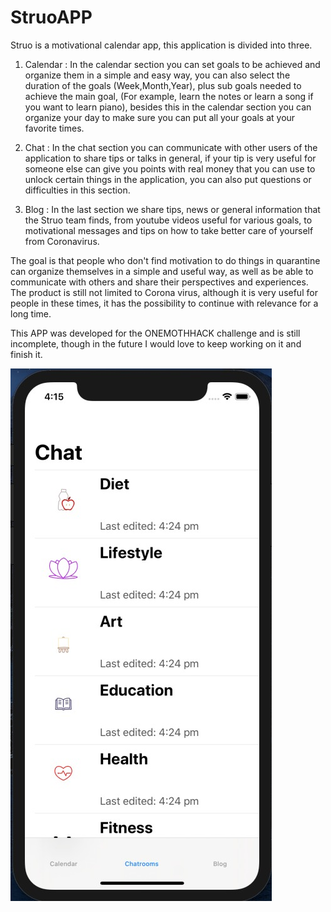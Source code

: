 # StruoAPP
 
Struo is a motivational calendar app, this application is divided into three. 

1. Calendar : In the calendar section you can set goals to be achieved and organize them in a simple and easy way, you can also select the duration of the goals (Week,Month,Year), plus sub goals needed to achieve the main goal, (For example, learn the notes or learn a song if you want to learn piano), besides this in the calendar section you can organize your day to make sure you can put all your goals at your favorite times. 

2. Chat : In the chat section you can communicate with other users of the application to share tips or talks in general, if your tip is very useful for someone else can give you points with real money that you can use to unlock certain things in the application, you can also put questions or difficulties in this section. 

3. Blog : In the last section we share tips, news or general information that the Struo team finds, from youtube videos useful for various goals, to motivational messages and tips on how to take better care of yourself from Coronavirus. 

The goal is that people who don't find motivation to do things in quarantine can organize themselves in a simple and useful way, as well as be able to communicate with others and share their perspectives and experiences. The product is still not limited to Corona virus, although it is very useful for people in these times, it has the possibility to continue with relevance for a long time.

This APP was developed for the ONEMOTHHACK challenge and is still incomplete, though in the future I would love to keep working on it and finish it.

![IMG1](https://github.com/JoseGrSa/StruoAPP/blob/main/Image/img1.jpeg)




